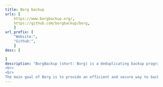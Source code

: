 ```yaml
---
title: Borg backup
urls: [
    https://www.borgbackup.org/,
    https://github.com/borgbackup/borg,
    ]
url_prefix: [
    "Website:", 
    "Github:", 
    ]
desc: [

]
description: "BorgBackup (short: Borg) is a deduplicating backup program. Optionally, it supports compression and authenticated encryption.
<br>
<br>
The main goal of Borg is to provide an efficient and secure way to back up data. The data deduplication technique used makes Borg suitable for daily backups since only changes are stored. The authenticated encryption technique makes it suitable for backups to targets not fully trusted."
---
```

